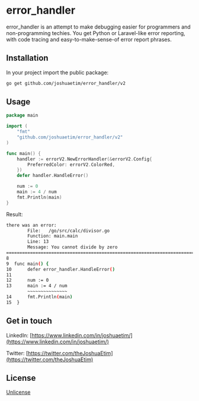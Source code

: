 # error_handler

error_handler is an attempt to make debugging easier for programmers and non-programming techies. You get Python or Laravel-like error reporting, with code tracing and easy-to-make-sense-of error report phrases.

## Installation

In your project import the public package:

```bash
go get github.com/joshuaetim/error_handler/v2
```

## Usage

```go
package main

import (
	"fmt"
	"github.com/joshuaetim/error_handler/v2"
)

func main() {
	handler := errorV2.NewErrorHandler(&errorV2.Config{
		PreferredColor: errorV2.ColorRed,
	})
	defer handler.HandleError()

	num := 0
	main := 4 / num
	fmt.Println(main)
}
```
Result:
```bash
there was an error:
        File:   /go/src/calc/divisor.go
        Function: main.main
        Line: 13
        Message: You cannot divide by zero
====================================================================================================
8  
9  func main() {
10      defer error_handler.HandleError()
11  
12      num := 0
13      main := 4 / num
        ~~~~~~~~~~~~~~~
14      fmt.Println(main)
15  }
```

## Get in touch

LinkedIn: [https://www.linkedin.com/in/joshuaetim/](https://www.linkedin.com/in/joshuaetim/)

Twitter: [https://twitter.com/theJoshuaEtim](https://twitter.com/theJoshuaEtim)

## License

[Unlicense](https://choosealicense.com/licenses/unlicense/)